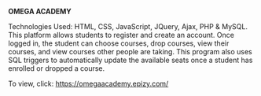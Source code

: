 **OMEGA ACADEMY**

Technologies Used: HTML, CSS, JavaScript, JQuery, Ajax, PHP & MySQL. This platform allows students to register and create an account. Once logged in, the student can choose courses, drop courses, view their courses, and view courses other people are taking. This program also uses SQL triggers to automatically update the available seats once a student has enrolled or dropped a course.

To view, click: https://omegaacademy.epizy.com/
